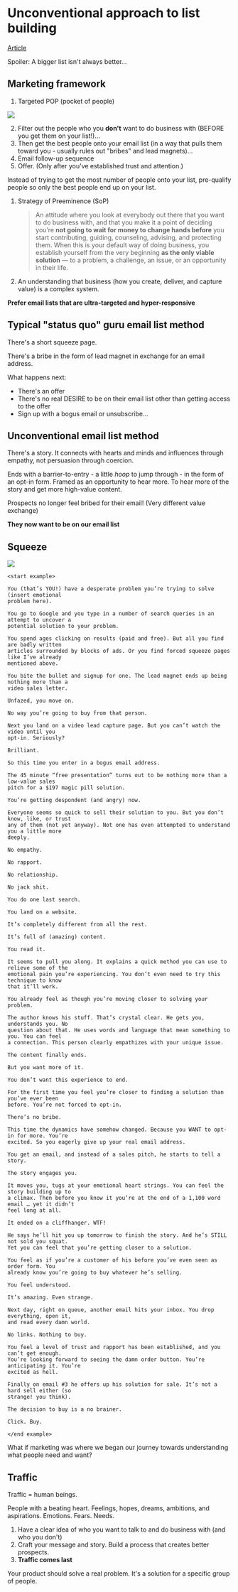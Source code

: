 # Unconventional approach to list building

[Article](https://tinylittlebusinesses.com/list-building/)

Spoiler: A bigger list isn't always better...

## Marketing framework

1. Targeted POP (pocket of people)

![](https://mk0tinylittlebup7stp.kinstacdn.com/images/POP.png)

2. Filter out the people who you **don't** want to do business with (BEFORE you get them on your list!)...
3. Then get the best people onto your email list (in a way that pulls them toward you - usually rules out "bribes" and lead magnets)...
4. Email follow-up sequence
5. Offer. (Only after you've established trust and attention.)

Instead of trying to get the most number of people onto your list, pre-qualify people so only the best people end up on your list.

1. Strategy of Preeminence (SoP)
   > An attitude where you look at everybody out there that you want to do business with, and that you make it a point of deciding you’re **not going to wait for money to change hands before** you start contributing, guiding, counseling, advising, and protecting them. When this is your default way of doing business, you establish yourself from the very beginning **as the only viable solution** — to a problem, a challenge, an issue, or an opportunity in their life.
2. An understanding that business (how you create, deliver, and capture value) is a complex system.

**Prefer email lists that are ultra-targeted and hyper-responsive**

## Typical "status quo" guru email list method

There's a short squeeze page.

There's a bribe in the form of lead magnet in exchange for an email address.

What happens next:

- There's an offer
- There's no real DESIRE to be on their email list other than getting access to the offer
- Sign up with a bogus email or unsubscribe...

## Unconventional email list method

There's a story. It connects with hearts and minds and influences through empathy, not persuasion through coercion.

Ends with a barrier-to-entry - a little _hoop_ to jump through - in the form of an opt-in form. Framed as an opportunity to hear more. To hear more of the story and get more high-value content.

Prospects no longer feel bribed for their email! (Very different value exchange)

**They now want to be on our email list**

## Squeeze

![](https://mk0tinylittlebup7stp.kinstacdn.com/images/assets/soi-plus-arm_050718_aQb.png)

```
<start example>

You (that’s YOU!) have a desperate problem you’re trying to solve (insert emotional
problem here).

You go to Google and you type in a number of search queries in an attempt to uncover a
potential solution to your problem.

You spend ages clicking on results (paid and free). But all you find are badly written
articles surrounded by blocks of ads. Or you find forced squeeze pages like I’ve already
mentioned above.

You bite the bullet and signup for one. The lead magnet ends up being nothing more than a
video sales letter.

Unfazed, you move on.

No way you’re going to buy from that person.

Next you land on a video lead capture page. But you can’t watch the video until you
opt-in. Seriously?

Brilliant.

So this time you enter in a bogus email address.

The 45 minute “free presentation” turns out to be nothing more than a low-value sales
pitch for a $197 magic pill solution.

You’re getting despondent (and angry) now.

Everyone seems so quick to sell their solution to you. But you don’t know, like, or trust
any of them (not yet anyway). Not one has even attempted to understand you a little more
deeply.

No empathy.

No rapport.

No relationship.

No jack shit.

You do one last search.

You land on a website.

It’s completely different from all the rest.

It’s full of (amazing) content.

You read it.

It seems to pull you along. It explains a quick method you can use to relieve some of the
emotional pain you’re experiencing. You don’t even need to try this technique to know
that it’ll work.

You already feel as though you’re moving closer to solving your problem.

The author knows his stuff. That’s crystal clear. He gets you, understands you. No
question about that. He uses words and language that mean something to you. You can feel
a connection. This person clearly empathizes with your unique issue.

The content finally ends.

But you want more of it.

You don’t want this experience to end.

For the first time you feel you’re closer to finding a solution than you’ve ever been
before. You’re not forced to opt-in.

There’s no bribe.

This time the dynamics have somehow changed. Because you WANT to opt-in for more. You’re
excited. So you eagerly give up your real email address.

You get an email, and instead of a sales pitch, he starts to tell a story.

The story engages you.

It moves you, tugs at your emotional heart strings. You can feel the story building up to
a climax. Then before you know it you’re at the end of a 1,100 word email … yet it didn’t
feel long at all.

It ended on a cliffhanger. WTF!

He says he’ll hit you up tomorrow to finish the story. And he’s STILL not sold you squat.
Yet you can feel that you’re getting closer to a solution.

You feel as if you’re a customer of his before you’ve even seen as order form. You
already know you’re going to buy whatever he’s selling.

You feel understood.

It’s amazing. Even strange.

Next day, right on queue, another email hits your inbox. You drop everything, open it,
and read every damn world.

No links. Nothing to buy.

You feel a level of trust and rapport has been established, and you can’t get enough.
You’re looking forward to seeing the damn order button. You’re anticipating it. You’re
excited as hell.

Finally on email #3 he offers up his solution for sale. It’s not a hard sell either (so
strange! you think).

The decision to buy is a no brainer.

Click. Buy.

</end example>
```

What if marketing was where we began our journey towards understanding what people need and want?

## Traffic

Traffic = human beings.

People with a beating heart. Feelings, hopes, dreams, ambitions, and aspirations. Emotions. Fears. Needs.

1. Have a clear idea of who you want to talk to and do business with (and who you don't)
2. Craft your message and story. Build a process that creates better prospects.
3. **Traffic comes last**

Your product should solve a real problem. It's a solution for a specific group of people.
